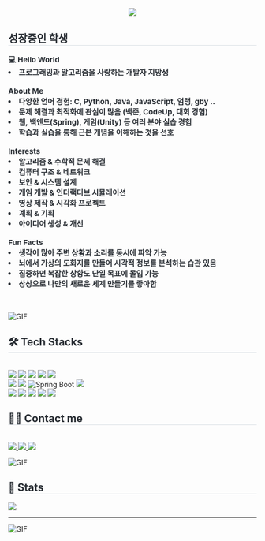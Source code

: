 <div align= "center">
    <img src="https://capsule-render.vercel.app/api?type=rounded&color=gradient&height=120&text=zkors&animation=&fontColor=000000&fontSize=70" />
</div>

<div style="text-align: left;"> 
<h2 style="border-bottom: 1px solid #d8dee4; color: #282d33;"> 성장중인 학생 </h2>  
<div style="font-weight: 700; font-size: 15px; text-align: left; color: #282d33;"> <b>💻 Hello World</b></li><li> 프로그래밍과 알고리즘을 사랑하는 개발자 지망생</li><br></li><b>About Me</b></li></li><li> 다양한 언어 경험: C, Python, Java, JavaScript, 엄랭, gby ..</li></li><li> 문제 해결과 최적화에 관심이 많음 (백준, CodeUp, 대회 경험)</li></li><li> 웹, 백엔드(Spring), 게임(Unity) 등 여러 분야 실습 경험</li></li><li> 학습과 실습을 통해 근본 개념을 이해하는 것을 선호</li><br></li><b>Interests</b></li></li><li> 알고리즘 & 수학적 문제 해결</li></li><li> 컴퓨터 구조 & 네트워크</li></li><li> 보안 & 시스템 설계</li></li><li> 게임 개발 & 인터랙티브 시뮬레이션</li></li><li> 영상 제작 & 시각화 프로젝트</li></li><li> 계획 & 기획</li></li><li> 아이디어 생성 & 개선</li><br></li><b>Fun Facts</b></li></li><li> 생각이 많아 주변 상황과 소리를 동시에 파악 가능</li></li><li> 뇌에서 가상의 도화지를 만들어 시각적 정보를 분석하는 습관 있음</li></li><li> 집중하면 복잡한 상황도 단일 목표에 몰입 가능</li></li><li> 상상으로 나만의 새로운 세계 만들기를 좋아함 </div> 
    </div>
    <div style="text-align: left;">
    <br><br>

![GIF](https://media.giphy.com/media/v1.Y2lkPTc5MGI3NjExc2RzeGwwaTR4NTg1MTliZzZjaTE2YjNsODNlZTFid3c3YzlmeG91byZlcD12MV9naWZzX3NlYXJjaCZjdD1n/1in10D39NhoNq/giphy.gif)

<h2 style="border-bottom: 1px solid #d8dee4; color: #282d33;"> 🛠️ Tech Stacks </h2> <br> 
    <div style="margin: ; text-align: left;" "text-align: left;"> <img src="https://img.shields.io/badge/C-A8B9CC?style=flat&logo=C&logoColor=white">
        <!-- 언어 -->
        <img src="https://img.shields.io/badge/C-A8B9CC?style=flat&logo=C&logoColor=white">
        <img src="https://img.shields.io/badge/C++-00599C?style=flat&logo=C%2B%2B&logoColor=white">
        <img src="https://img.shields.io/badge/Python-3776AB?style=flat&logo=Python&logoColor=white">
        <img src="https://img.shields.io/badge/Java-007396?style=flat&logo=Java&logoColor=white">
        <br/>
        <!-- 프레임워크 / 라이브러리 -->
        <img src="https://img.shields.io/badge/React-61DAFB?style=flat&logo=React&logoColor=white">
        <img src="https://img.shields.io/badge/Spring-6DB33F?style=flat&logo=Spring&logoColor=white">
        <img src="https://img.shields.io/badge/Spring%20Boot-6DB33F?style=flat&logo=Spring%20Boot&logoColor=white" alt="Spring Boot">
        <img src="https://img.shields.io/badge/Express-000000?style=flat&logo=Express&logoColor=white">
        <br/>
        <!-- DB / 배포 / 협업 -->
        <img src="https://img.shields.io/badge/MySQL-4479A1?style=flat&logo=MySQL&logoColor=white">
        <img src="https://img.shields.io/badge/Docker-2496ED?style=flat&logo=Docker&logoColor=white">
        <img src="https://img.shields.io/badge/Netlify-00C7B7?style=flat&logo=Netlify&logoColor=white">
        <img src="https://img.shields.io/badge/Git-F05032?style=flat&logo=Git&logoColor=white">
        <img src="https://img.shields.io/badge/Github-181717?style=flat&logo=Github&logoColor=white">
    </div>
    <div style="text-align: left;">
    <h2 style="border-bottom: 1px solid #d8dee4; color: #282d33;"> 🧑‍💻 Contact me </h2> <br> 
    <div style="text-align: left;"> <a href=https://www.instagram.com/eunchong1761> <img src="https://img.shields.io/badge/Instagram-E4405F?style=flat&logo=Instagram&logoColor=white&link=https://www.instagram.com/eunchong1761"> </a>
         <a href=mailto:dmschd0573@gmail.com> <img src="https://img.shields.io/badge/Gmail-EA4335?style=flat&logo=Gmail&logoColor=white&link=mailto:dmschd0573@gmail.com"> </a>
         <a href=https://velog.io/@zkors> <img src="https://img.shields.io/badge/Velog-20C997?style=flat&logo=Velog&logoColor=white&link=https://velog.io/@zkors"> </a>
          </div>
       </div> 
    </div>

![GIF](https://media.giphy.com/media/v1.Y2lkPTc5MGI3NjExdWN2NzQ5Z3I0NHVkb3N2cDY2M3NrcWJoYjRjYTR2bzF4MG5qdXk4YyZlcD12MV9naWZzX3NlYXJjaCZjdD1n/SvckSy7fFviqrq8ClF/giphy.gif)

    
<div style="text-align: left;"> 
<h2 style="border-bottom: 1px solid #d8dee4; color: #282d33;"> 🏅 Stats </h2> 
    <img src="http://mazassumnida.wtf/api/generate_badge?boj=zkors">
</div>

---
![GIF](https://media.giphy.com/media/v1.Y2lkPWVjZjA1ZTQ3OTU2ZGl5bmt3MWs0Nm5qNnN1MDhzM2JnMWp1dm1rZDVzOG8wc3hsZiZlcD12MV9naWZzX3NlYXJjaCZjdD1n/MpvgQtBTPuUIxsfDrL/giphy.gif)
